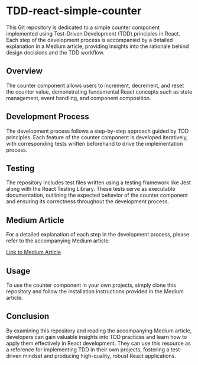 # TDD-react-simple-counter

This Git repository is dedicated to a simple counter component implemented using Test-Driven Development (TDD) principles in React. Each step of the development process is accompanied by a detailed explanation in a Medium article, providing insights into the rationale behind design decisions and the TDD workflow.

## Overview

The counter component allows users to increment, decrement, and reset the counter value, demonstrating fundamental React concepts such as state management, event handling, and component composition.

## Development Process

The development process follows a step-by-step approach guided by TDD principles. Each feature of the counter component is developed iteratively, with corresponding tests written beforehand to drive the implementation process.

## Testing

The repository includes test files written using a testing framework like Jest along with the React Testing Library. These tests serve as executable documentation, outlining the expected behavior of the counter component and ensuring its correctness throughout the development process.

## Medium Article

For a detailed explanation of each step in the development process, please refer to the accompanying Medium article:

[Link to Medium Article](https://medium.com/@hossein.khoshnevis77/tdd-in-react-js-4a3e50d7a672)

## Usage

To use the counter component in your own projects, simply clone this repository and follow the installation instructions provided in the Medium article.

## Conclusion

By examining this repository and reading the accompanying Medium article, developers can gain valuable insights into TDD practices and learn how to apply them effectively in React development. They can use this resource as a reference for implementing TDD in their own projects, fostering a test-driven mindset and producing high-quality, robust React applications.
